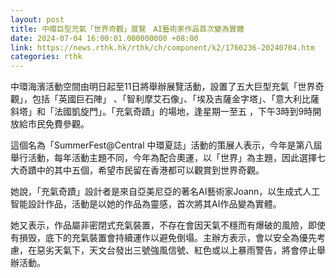 ```yaml
---
layout: post
title: 中環巨型充氣「世界奇觀」展覽　AI藝術家作品首次變為實體
date: 2024-07-04 16:00:01.000000000 +08:00
link: https://news.rthk.hk/rthk/ch/component/k2/1760236-20240704.htm
categories: rthk
---
```


中環海濱活動空間由明日起至11日將舉辦展覽活動，設置了五大巨型充氣「世界奇觀」，包括「英國巨石陣」 、「智利摩艾石像」、「埃及吉薩金字塔」、「意大利比薩斜塔」和「法國凱旋門」。「充氣奇蹟」的場地，逢星期一至五 ，下午3時到9時開放給市民免費參觀。

這個名為「SummerFest@Central 中環夏誌」活動的策展人表示，今年是第八屆舉行活動，每年活動主題不同，今年為配合奧運，以「世界」為主題，因此選擇七大奇蹟中的其中五個，希望市民留在香港都可以觀賞到世界奇觀。

她說，「充氣奇蹟」設計者是來自亞美尼亞的著名AI藝術家Joann，以生成式人工智能設計作品，活動是以她的作品為靈感，首次將其AI作品變為實體。

她又表示，作品屬非密閉式充氣裝置，不存在會因天氣不穩而有爆破的風險，即使有損毁，底下的充氣裝置會持續運作以避免倒塌。主辦方表示，會以安全為優先考慮，在惡劣天氣下，天文台發出三號強風信號、紅色或以上暴雨警告，將會停止舉辦活動。
